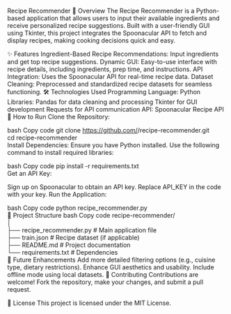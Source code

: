 Recipe Recommender
🥗 Overview
The Recipe Recommender is a Python-based application that allows users to input their available ingredients and receive personalized recipe suggestions. Built with a user-friendly GUI using Tkinter, this project integrates the Spoonacular API to fetch and display recipes, making cooking decisions quick and easy.

✨ Features
Ingredient-Based Recipe Recommendations: Input ingredients and get top recipe suggestions.
Dynamic GUI: Easy-to-use interface with recipe details, including ingredients, prep time, and instructions.
API Integration: Uses the Spoonacular API for real-time recipe data.
Dataset Cleaning: Preprocessed and standardized recipe datasets for seamless functioning.
🛠 Technologies Used
Programming Language: Python
Libraries:
Pandas for data cleaning and processing
Tkinter for GUI development
Requests for API communication
API: Spoonacular Recipe API
🚀 How to Run
Clone the Repository:

bash
Copy code
git clone https://github.com/<your-username>/recipe-recommender.git  
cd recipe-recommender  
Install Dependencies:
Ensure you have Python installed. Use the following command to install required libraries:

bash
Copy code
pip install -r requirements.txt  
Get an API Key:

Sign up on Spoonacular to obtain an API key.
Replace API_KEY in the code with your key.
Run the Application:

bash
Copy code
python recipe_recommender.py  
📂 Project Structure
bash
Copy code
recipe-recommender/  
│  
├── recipe_recommender.py     # Main application file  
├── train.json                # Recipe dataset (if applicable)  
├── README.md                 # Project documentation  
└── requirements.txt          # Dependencies  
🎯 Future Enhancements
Add more detailed filtering options (e.g., cuisine type, dietary restrictions).
Enhance GUI aesthetics and usability.
Include offline mode using local datasets.
💬 Contributing
Contributions are welcome! Fork the repository, make your changes, and submit a pull request.

📜 License
This project is licensed under the MIT License.
